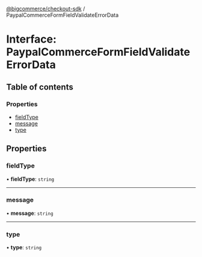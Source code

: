 [@bigcommerce/checkout-sdk](../README.md) / PaypalCommerceFormFieldValidateErrorData

# Interface: PaypalCommerceFormFieldValidateErrorData

## Table of contents

### Properties

- [fieldType](PaypalCommerceFormFieldValidateErrorData.md#fieldtype)
- [message](PaypalCommerceFormFieldValidateErrorData.md#message)
- [type](PaypalCommerceFormFieldValidateErrorData.md#type)

## Properties

### fieldType

• **fieldType**: `string`

___

### message

• **message**: `string`

___

### type

• **type**: `string`
